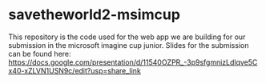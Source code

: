 # savetheworld2-msimcup

This repository is the code used for the web app we are building for our submission in the microsoft imagine cup junior. 
Slides for the submission can be found here: https://docs.google.com/presentation/d/11540OZPR_-3p9sfgmnizLdlqve5Cx40-xZLVN1USN9c/edit?usp=share_link
